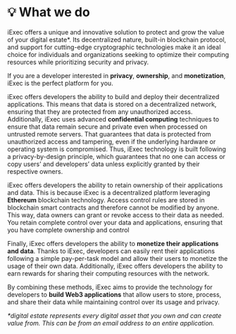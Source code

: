 # 💡 What we do

iExec offers a unique and innovative solution to protect and grow the value of your digital estate\*. Its decentralized nature, built-in blockchain protocol, and support for cutting-edge cryptographic technologies make it an ideal choice for individuals and organizations seeking to optimize their computing resources while prioritizing security and privacy.

If you are a developer interested in **privacy**, **ownership**, and **monetization**, iExec is the perfect platform for you.

iExec offers developers the ability to build and deploy their decentralized applications. This means that data is stored on a decentralized network, ensuring that they are protected from any unauthorized access. Additionally, iExec uses advanced **confidential computing** techniques to ensure that data remain secure and private even when processed on untrusted remote servers. That guarantees that data is protected from unauthorized access and tampering, even if the underlying hardware or operating system is compromised. Thus, iExec technology is built following a privacy-by-design principle, which guarantees that no one can access or copy users’ and developers’ data unless explicitly granted by their respective owners.

iExec offers developers the ability to retain ownership of their applications and data. This is because iExec is a decentralized platform leveraging **Ethereum** blockchain technology. Access control rules are stored in blockchain smart contracts and therefore cannot be modified by anyone. This way, data owners can grant or revoke access to their data as needed. You retain complete control over your data and applications, ensuring that you have complete ownership and control&#x20;

Finally, iExec offers developers the ability to **monetize their applications and data**. Thanks to iExec, developers can easily rent their applications following a simple pay-per-task model and allow their users to monetize the usage of their own data. Additionally, iExec offers developers the ability to earn rewards for sharing their computing resources with the network.

By combining these methods, iExec aims to provide the technology for developers to **build Web3 applications** that allow users to store, process, and share their data while maintaining control over its usage and privacy.

_\*digital estate represents every digital asset that you own and can create value from. This can be from an email address to an entire application._
